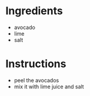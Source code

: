 # Ingredients

- avocado
- lime
- salt

# Instructions
- peel the avocados
- mix it with lime juice and salt
